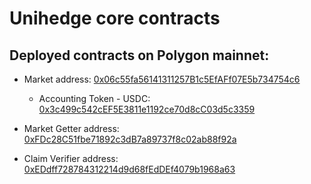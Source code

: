 # Unihedge core contracts
## Deployed contracts on Polygon mainnet:


* Market address: [0x06c55fa56141311257B1c5EfAFf07E5b734754c6](https://polygonscan.com/address/0x06c55fa56141311257B1c5EfAFf07E5b734754c6)
    * Accounting Token - USDC: [0x3c499c542cEF5E3811e1192ce70d8cC03d5c3359](https://polygonscan.com/address/0x3c499c542cEF5E3811e1192ce70d8cC03d5c3359)

* Market Getter address: [0xFDc28C51fbe71892c3dB7a89737f8c02ab88f92a](https://polygonscan.com/address/0xFDc28C51fbe71892c3dB7a89737f8c02ab88f92a)

* Claim Verifier address: [0xEDdff728784312214d9d68fEdDEf4079b1968a63](https://polygonscan.com/address/0xEDdff728784312214d9d68fEdDEf4079b1968a63)